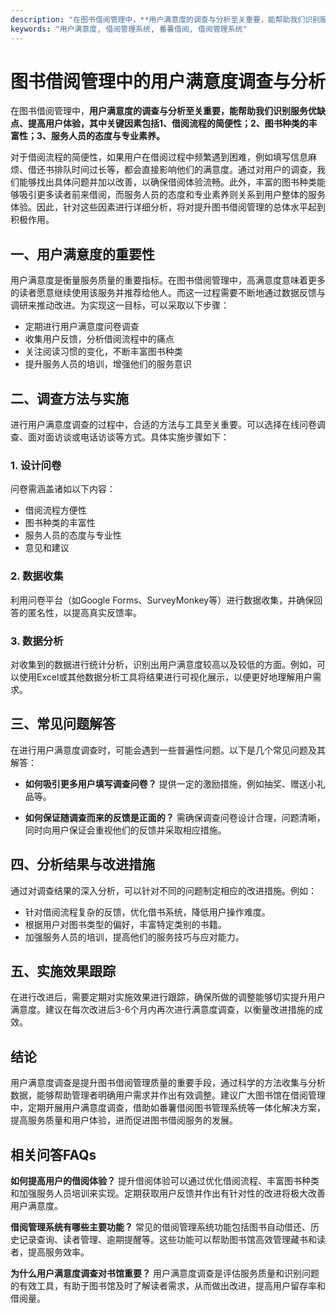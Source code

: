 ```yaml
---
description: "在图书借阅管理中，**用户满意度的调查与分析至关重要，能帮助我们识别服务优缺点、提高用户体验，其中关键因素包括1、借阅流程的简便性；2、图书种类的丰富性；3、服务人员的态度与专业素养。** "
keywords: "用户满意度, 借阅管理系统, 番薯借阅, 借阅管理系统"
---
```

# 图书借阅管理中的用户满意度调查与分析

在图书借阅管理中，**用户满意度的调查与分析至关重要，能帮助我们识别服务优缺点、提高用户体验，其中关键因素包括1、借阅流程的简便性；2、图书种类的丰富性；3、服务人员的态度与专业素养。** 

对于借阅流程的简便性，如果用户在借阅过程中频繁遇到困难，例如填写信息麻烦、借还书排队时间过长等，都会直接影响他们的满意度。通过对用户的调查，我们能够找出具体问题并加以改善，以确保借阅体验流畅。此外，丰富的图书种类能够吸引更多读者前来借阅，而服务人员的态度和专业素养则关系到用户整体的服务体验。因此，针对这些因素进行详细分析，将对提升图书借阅管理的总体水平起到积极作用。

## 一、用户满意度的重要性

用户满意度是衡量服务质量的重要指标。在图书借阅管理中，高满意度意味着更多的读者愿意继续使用该服务并推荐给他人。而这一过程需要不断地通过数据反馈与调研来推动改进。为实现这一目标，可以采取以下步骤：

- 定期进行用户满意度问卷调查
- 收集用户反馈，分析借阅流程中的痛点
- 关注阅读习惯的变化，不断丰富图书种类
- 提升服务人员的培训，增强他们的服务意识

## 二、调查方法与实施

进行用户满意度调查的过程中，合适的方法与工具至关重要。可以选择在线问卷调查、面对面访谈或电话访谈等方式。具体实施步骤如下：

### 1. 设计问卷

问卷需涵盖诸如以下内容：

- 借阅流程方便性
- 图书种类的丰富性
- 服务人员的态度与专业性
- 意见和建议

### 2. 数据收集

利用问卷平台（如Google Forms、SurveyMonkey等）进行数据收集，并确保回答的匿名性，以提高真实反馈率。

### 3. 数据分析

对收集到的数据进行统计分析，识别出用户满意度较高以及较低的方面。例如，可以使用Excel或其他数据分析工具将结果进行可视化展示，以便更好地理解用户需求。

## 三、常见问题解答

在进行用户满意度调查时，可能会遇到一些普遍性问题。以下是几个常见问题及其解答：

- **如何吸引更多用户填写调查问卷？**
  提供一定的激励措施，例如抽奖、赠送小礼品等。

- **如何保证随调查而来的反馈是正面的？**
  需确保调查问卷设计合理，问题清晰，同时向用户保证会重视他们的反馈并采取相应措施。

## 四、分析结果与改进措施

通过对调查结果的深入分析，可以针对不同的问题制定相应的改进措施。例如：

- 针对借阅流程复杂的反馈，优化借书系统，降低用户操作难度。
- 根据用户对图书类型的偏好，丰富特定类别的书籍。
- 加强服务人员的培训，提高他们的服务技巧与应对能力。

## 五、实施效果跟踪

在进行改进后，需要定期对实施效果进行跟踪，确保所做的调整能够切实提升用户满意度。建议在每次改进后3-6个月内再次进行满意度调查，以衡量改进措施的成效。

## 结论

用户满意度调查是提升图书借阅管理质量的重要手段，通过科学的方法收集与分析数据，能够帮助管理者明确用户需求并作出有效调整。建议广大图书馆在借阅管理中，定期开展用户满意度调查，借助如番薯借阅图书管理系统等一体化解决方案，提高服务质量和用户体验，进而促进图书借阅服务的发展。

## 相关问答FAQs

**如何提高用户的借阅体验？**
提升借阅体验可以通过优化借阅流程、丰富图书种类和加强服务人员培训来实现。定期获取用户反馈并作出有针对性的改进将极大改善用户满意度。

**借阅管理系统有哪些主要功能？**
常见的借阅管理系统功能包括图书自动借还、历史记录查询、读者管理、逾期提醒等。这些功能可以帮助图书馆高效管理藏书和读者，提高服务效率。

**为什么用户满意度调查对书馆重要？**
用户满意度调查是评估服务质量和识别问题的有效工具，有助于图书馆及时了解读者需求，从而做出改进，提高用户留存率和借阅量。
